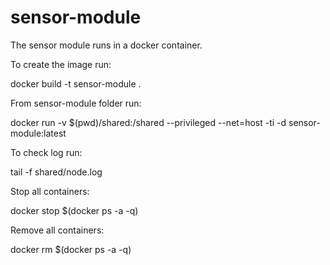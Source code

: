 # sensor-module
The sensor module runs in a docker container. 

To create the image run:

docker build -t sensor-module .

From sensor-module folder run:

docker run -v $(pwd)/shared:/shared --privileged --net=host -ti -d sensor-module:latest

To check log run:

tail -f shared/node.log

Stop all containers:

docker stop $(docker ps -a -q)

Remove all containers:

docker rm $(docker ps -a -q)
